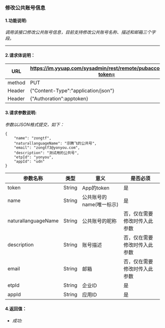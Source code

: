 ### 修改公共账号信息

#### 1.功能说明:
*调用该接口修改公共账号信息，目前支持修改公共账号名称、描述和邮箱三个字段。*
***

#### 2.请求体说明：


|URL|https://im.yyuap.com/sysadmin/rest/remote/pubaccount/alert?token=|
|----|----|
|method|PUT|
|Header|{"Content-Type":"application/json"}|
|Header|{"Authoration":apptoken}|


#### 3.请求参数说明:

*参数以JSON格式提交，如下：*

	{
		"name": "zongtf",
		"naturallanguageName": "宗腾飞的公共号",
		"email": "zongtf3@yonyou.com",
		"description": "测试用的公共号",
		"etpId": "yonyou",
		"appId": "udn"
	}

|参数名称|类型|意义|是否必须|
|----|----|----|----|
|token|String|App的token|是|
|name|String|公共账号的name(唯一标示)|是|
|naturallanguageName|String|公共账号的昵称|否，仅在需要修改时传入此参数|
|description|String|账号描述|否，仅在需要修改时传入此参数|
|email|String|邮箱|否，仅在需要修改时传入此参数|
|etpId|String|企业ID|是|
|appId|String|应用ID|是|

#### 4.返回值：

- *成功:*
